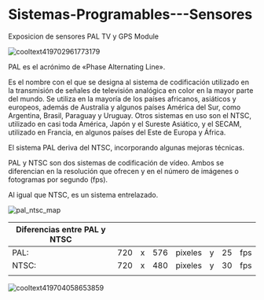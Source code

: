 # Sistemas-Programables---Sensores
Exposicion de sensores  PAL TV y GPS Module

![cooltext419702961773179](https://user-images.githubusercontent.com/71404620/191367333-fd66e8dd-25f1-4845-a7dd-9e97fff40ef5.png)

PAL es el acrónimo de «Phase Alternating Line».

Es el nombre con el que se designa al sistema de codificación utilizado en la transmisión de señales de televisión analógica en color en la mayor parte del mundo. Se utiliza en la mayoría de los países africanos, asiáticos y europeos, además de Australia y algunos países América del Sur, como Argentina, Brasil, Paraguay y Uruguay. Otros sistemas en uso son el NTSC, utilizado en casi toda América, Japón y el Sureste Asiático, y el SECAM, utilizado en Francia, en algunos países del Este de Europa y África. 

El sistema PAL deriva del NTSC, incorporando algunas mejoras técnicas. 

PAL y NTSC son dos sistemas de codificación de vídeo. Ambos se diferencian en la resolución que ofrecen y en el número de imágenes o fotogramas por segundo (fps).

Al igual que NTSC, es un sistema entrelazado.

![pal_ntsc_map](https://user-images.githubusercontent.com/71404620/191367626-f023debb-8c62-40b1-ad0c-c7445553331e.jpg)


| **Diferencias entre PAL y NTSC** |  |  |  |  |  |  |  |
|---|---|---|---|---|---|---|---|
| PAL: | 720 | x | 576 | pixeles | y | 25 | fps |
| NTSC: | 720 | x | 480 | pixeles | y | 30 | fps |
|  |  |  |  |  |  |  |  |




![cooltext419704058653859](https://user-images.githubusercontent.com/71404620/191369763-6c60da51-9a90-4862-a02b-b20a09440e19.png)

